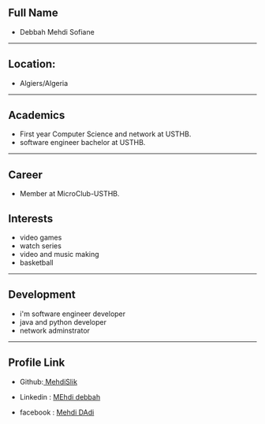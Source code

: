 ##  Full Name
 - Debbah Mehdi Sofiane
 ***

## Location:
- Algiers/Algeria
***

## Academics
- First year  Computer Science and network  at USTHB.
- software engineer bachelor at USTHB.
***

## Career
- Member at MicroClub-USTHB.

##  Interests
- video games 
- watch series
- video and music making
- basketball
***

## Development
- i'm software engineer developer
- java  and python developer 
- network adminstrator

***

## Profile Link
- Github:[ MehdiSlik ](https://github.com/Mehdislik)

- Linkedin : [MEhdi debbah](https://www.linkedin.com/in/mehdi-sofiane-debbah-392a751a3/)

- facebook : [Mehdi DAdi](https://web.facebook.com/madi500)
